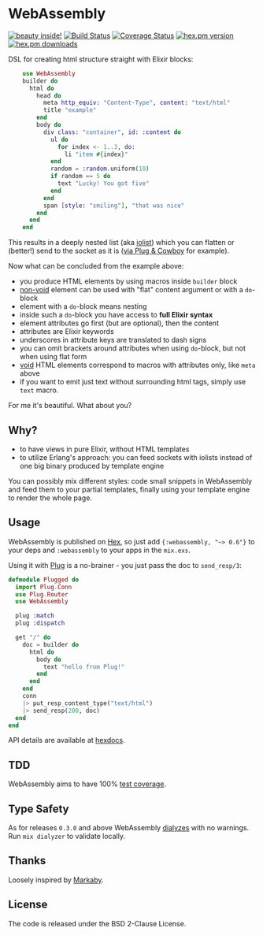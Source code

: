 WebAssembly
===========
[![beauty inside!](http://img.shields.io/badge/beauty-inside-80b0ff.svg)](http://en.wikipedia.org/wiki/Beauty)
[![Build Status](https://travis-ci.org/wkhere/webassembly.svg?branch=master)](https://travis-ci.org/wkhere/webassembly)
[![Coverage Status](https://img.shields.io/coveralls/wkhere/webassembly.svg)](https://coveralls.io/r/wkhere/webassembly)
[![hex.pm version](https://img.shields.io/hexpm/v/webassembly.svg)](https://hex.pm/packages/webassembly)
[![hex.pm downloads](https://img.shields.io/hexpm/dt/webassembly.svg)](https://hex.pm/packages/webassembly)

DSL for creating html structure straight with Elixir blocks:

```Elixir
    use WebAssembly
    builder do
      html do
        head do
          meta http_equiv: "Content-Type", content: "text/html"
          title "example"
        end
        body do
          div class: "container", id: :content do
            ul do
              for index <- 1..3, do:
                li "item #{index}"
            end
            random = :random.uniform(10)
            if random == 5 do
              text "Lucky! You got five"
            end
          end
          span [style: "smiling"], "that was nice"
        end
      end
    end
```

This results in a deeply nested list (aka [iolist])
which you can flatten or (better!) send to the socket as it is
([via Plug & Cowboy][via-plug] for example).

Now what can be concluded from the example above:

* you produce HTML elements by using macros inside `builder` block
* [non-void] element can be used with "flat" content argument or with a `do`-block
* element with a `do`-block means nesting
* inside such a `do`-block you have access to **full Elixir syntax**
* element attributes go first (but are optional), then the content
* attributes are Elixir keywords
* underscores in attribute keys are translated to dash signs
* you can omit brackets around attributes when using `do`-block,
  but not when using flat form
* [void] HTML elements correspond to macros with attributes only,
  like `meta` above
* if you want to emit just text without surrounding html tags,
  simply use `text` macro.

For me it's beautiful. What about you?

## Why?

* to have views in pure Elixir, without HTML templates
* to utilize Erlang's approach: you can feed sockets with iolists
  instead of one big binary produced by template engine

You can possibly mix different styles: code small snippets in
WebAssembly and feed them to your partial templates, finally using
your template engine to render the whole page.

## Usage

WebAssembly is published on [Hex], so just add `{:webassembly, "~> 0.6"}`
to your deps and `:webassembly` to your apps in the `mix.exs`.

Using it with [Plug] is a no-brainer - you just pass the doc to `send_resp/3`:

```Elixir
defmodule Plugged do
  import Plug.Conn
  use Plug.Router
  use WebAssembly

  plug :match
  plug :dispatch

  get "/" do
    doc = builder do
      html do
        body do
          text "hello from Plug!"
        end
      end
    end
    conn
    |> put_resp_content_type("text/html")
    |> send_resp(200, doc)
  end
end
```

API details are available at [hexdocs].

## TDD

WebAssembly aims to have 100% [test coverage][cov].

## Type Safety

As for releases `0.3.0` and above WebAssembly [dialyzes][dia] with no warnings.
Run `mix dialyzer` to validate locally.

## Thanks

Loosely inspired by [Markaby].

## License

The code is released under the BSD 2-Clause License.

[markaby]:  http://markaby.github.io/
[plug]:     http://hex.pm/packages/plug
[cowboy]:   http://hex.pm/packages/cowboy
[iolist]:   http://www.erlang.org/doc/reference_manual/typespec.html
[hex]:      http://hex.pm
[void]:     http://www.w3.org/TR/html5/syntax.html#void-elements
[non-void]: http://www.w3.org/TR/html-markup/syntax.html#elements-html-syntax-list
[hexdocs]:  http://hexdocs.pm/webassembly
[cov]:      https://coveralls.io/r/herenowcoder/webassembly
[dia]:      https://github.com/fishcakez/dialyze
[via-plug]: https://github.com/herenowcoder/webassembly#usage

